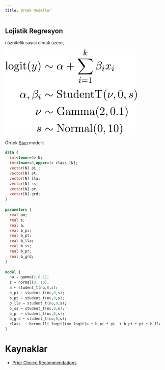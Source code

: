 ```yaml
---
title: Örnek Modeller
---
```


## Lojistik Regresyon

_i_ öznitelik sayısı olmak üzere,

![0701](imgs/07_01.svg)

Örnek [Stan](https://mc-stan.org/) modeli:

```stan
data {
  int<lower=0> N;
  int<lower=0,upper=1> class_[N];
  vector[N] pi_;
  vector[N] pt;
  vector[N] lla;
  vector[N] ss;
  vector[N] pr;
  vector[N] grd;
}

parameters {
  real nu;
  real s;
  real a;
  real b_pi;
  real b_pt;
  real b_lla;
  real b_ss;
  real b_pr;
  real b_grd;
}

model {
  nu ~ gamma(2,0.1);
  s ~ normal(0, 10);
  a ~ student_t(nu,0,s);
  b_pi ~ student_t(nu,0,s);
  b_pt ~ student_t(nu,0,s);
  b_lla ~ student_t(nu,0,s);
  b_ss ~ student_t(nu,0,s);
  b_pr ~ student_t(nu,0,s);
  b_grd ~ student_t(nu,0,s);
  class_ ~ bernoulli_logit(inv_logit(a + b_pi * pi_ + b_pt * pt + b_lla * lla + b_ss * ss + b_pr * pr + b_grd * grd));
}
```

# Kaynaklar
* [Prior Choice Recommendations](https://github.com/stan-dev/stan/wiki/Prior-Choice-Recommendations)
